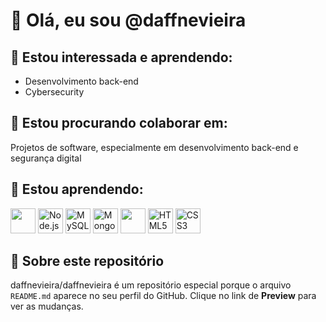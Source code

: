 # 👋 Olá, eu sou @daffnevieira

## 👀 Estou interessada e aprendendo:
- Desenvolvimento back-end
- Cybersecurity

## 💞️ Estou procurando colaborar em:
Projetos de software, especialmente em desenvolvimento back-end e segurança digital

## 🚀 Estou aprendendo:
<img loading="lazy" src="https://cdn.jsdelivr.net/gh/devicons/devicon/icons/java/java-original.svg" width="40" height="40"/> 
<img loading="lazy" src="https://cdn.jsdelivr.net/gh/devicons/devicon/icons/nodejs/nodejs-original.svg" width="40" height="40" alt="Node.js"/>
<img loading="lazy" src="https://cdn.jsdelivr.net/gh/devicons/devicon/icons/mysql/mysql-original.svg" width="40" height="40" alt="MySQL"/>
<img loading="lazy" src="https://cdn.jsdelivr.net/gh/devicons/devicon/icons/mongodb/mongodb-original.svg" width="40" height="40" alt="MongoDB"/>
<img loading="lazy" src="https://cdn.jsdelivr.net/gh/devicons/devicon/icons/linux/linux-original.svg" width="40" height="40"/> 
<img loading="lazy" src="https://cdn.jsdelivr.net/gh/devicons/devicon/icons/html5/html5-original.svg" width="40" height="40" alt="HTML5"/>
<img loading="lazy" src="https://cdn.jsdelivr.net/gh/devicons/devicon/icons/css3/css3-original.svg" width="40" height="40" alt="CSS3"/>

## 📝 Sobre este repositório
daffnevieira/daffnevieira é um repositório especial porque o arquivo `README.md` aparece no seu perfil do GitHub.
Clique no link de **Preview** para ver as mudanças.
